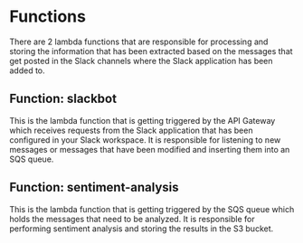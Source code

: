# Functions

There are 2 lambda functions that are responsible for processing and storing the information that has been extracted based on the messages that get posted in the Slack channels where the Slack application has been added to.

## Function: slackbot

This is the lambda function that is getting triggered by the API Gateway which receives requests from the Slack application that has been configured in your Slack workspace. It is responsible for listening to new messages or messages that have been modified and inserting them into an SQS queue.

## Function: sentiment-analysis

This is the lambda function that is getting triggered by the SQS queue which holds the messages that need to be analyzed. It is responsible for performing sentiment analysis and storing the results in the S3 bucket.